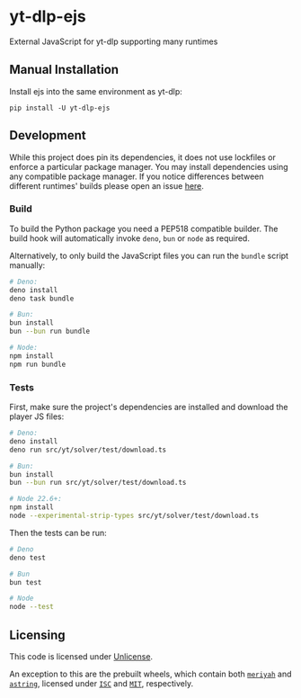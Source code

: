 # yt-dlp-ejs

External JavaScript for yt-dlp supporting many runtimes

## Manual Installation

Install ejs into the same environment as yt-dlp:

```console
pip install -U yt-dlp-ejs
```

## Development

While this project does pin its dependencies,
it does not use lockfiles or enforce a particular package manager.
You may install dependencies using any compatible package manager.
If you notice differences between different runtimes' builds
please open an issue [here](<https://github.com/yt-dlp/ejs/issues/new>).

### Build

To build the Python package you need a PEP518 compatible builder.
The build hook will automatically invoke `deno`, `bun` or `node` as required.

Alternatively, to only build the JavaScript files you can run the `bundle` script manually:

```bash
# Deno:
deno install
deno task bundle

# Bun:
bun install
bun --bun run bundle

# Node:
npm install
npm run bundle
```

### Tests

First, make sure the project's dependencies are installed and download the player JS files:

```bash
# Deno:
deno install
deno run src/yt/solver/test/download.ts

# Bun:
bun install
bun --bun run src/yt/solver/test/download.ts

# Node 22.6+:
npm install
node --experimental-strip-types src/yt/solver/test/download.ts
```

Then the tests can be run:

```bash
# Deno
deno test

# Bun
bun test

# Node
node --test
```

## Licensing

This code is licensed under [Unlicense](<https://unlicense.org/>).

An exception to this are the prebuilt wheels, which contain both
[`meriyah`](<https://github.com/meriyah/meriyah>) and [`astring`](<https://github.com/davidbonnet/astring>),
licensed under [`ISC`](<https://github.com/meriyah/meriyah?tab=ISC-1-ov-file>) and [`MIT`](<https://github.com/davidbonnet/astring?tab=MIT-1-ov-file>), respectively.
